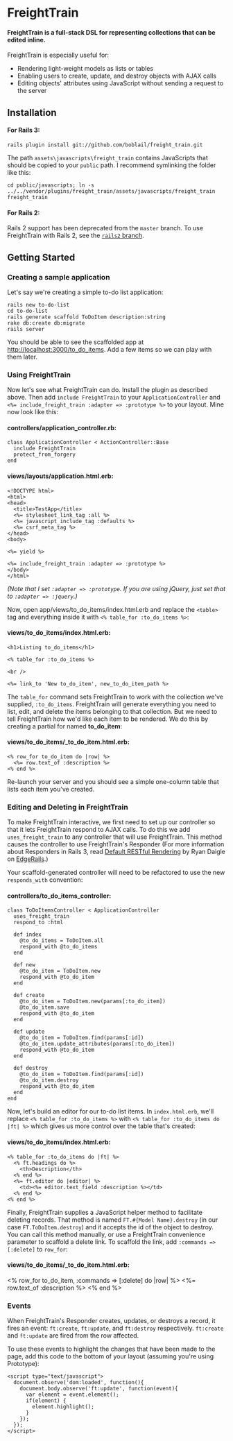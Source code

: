 # FreightTrain

#### FreightTrain is a full-stack DSL for representing collections that can be edited inline.

FreightTrain is especially useful for:

- Rendering light-weight models as lists or tables
- Enabling users to create, update, and destroy objects with AJAX calls
- Editing objects' attributes using JavaScript without sending a request to the server



## Installation

#### For Rails 3:

    rails plugin install git://github.com/boblail/freight_train.git

The path `assets\javascripts\freight_train` contains JavaScripts that should be copied to your `public` path. I recommend symlinking the folder like this:

    cd public/javascripts; ln -s ../../vendor/plugins/freight_train/assets/javascripts/freight_train freight_train 

#### For Rails 2:

Rails 2 support has been deprecated from the `master` branch. To use FreightTrain with Rails 2, see the [`rails2` branch](https://github.com/boblail/freight_train/tree/rails2).



## Getting Started

### Creating a sample application

Let's say we're creating a simple to-do list application:

    rails new to-do-list
    cd to-do-list
    rails generate scaffold ToDoItem description:string
    rake db:create db:migrate
    rails server
    
You should be able to see the scaffolded app at [http://localhost:3000/to_do_items](http://localhost:3000/to_do_items). Add a few items so we can play with them later.



### Using FreightTrain

Now let's see what FreightTrain can do. Install the plugin as described above. Then add `include FreightTrain` to your `ApplicationController` and `<%= include_freight_train :adapter => :prototype %>` to your layout. Mine now look like this:

#### controllers/application_controller.rb:

    class ApplicationController < ActionController::Base
      include FreightTrain
      protect_from_forgery
    end 

#### views/layouts/application.html.erb:

    <!DOCTYPE html>
    <html>
    <head>
      <title>TestApp</title>
      <%= stylesheet_link_tag :all %>
      <%= javascript_include_tag :defaults %>
      <%= csrf_meta_tag %>
    </head>
    <body>

    <%= yield %>

    <%= include_freight_train :adapter => :prototype %>
    </body>
    </html>

_(Note that I set `:adapter => :prototype`. If you are using jQuery, just set that to `:adapter => :jquery`.)_

Now, open app/views/to_do_items/index.html.erb and replace the `<table>` tag and everything inside it with `<% table_for :to_do_items %>`:

#### views/to_do_items/index.html.erb:

    <h1>Listing to_do_items</h1>

    <% table_for :to_do_items %>

    <br />

    <%= link_to 'New to_do_item', new_to_do_item_path %>

The `table_for` command sets FreightTrain to work with the collection we've supplied, `:to_do_items`. FreightTrain will generate everything you need to list, edit, and delete the items belonging to that collection. But we need to tell FreightTrain how we'd like each item to be rendered. We do this by creating a partial for named **to_do_item**:

#### views/to_do_items/_to_do_item.html.erb:

    <% row_for to_do_item do |row| %>
      <%= row.text_of :description %>
    <% end %>

Re-launch your server and you should see a simple one-column table that lists each item you've created.



### Editing and Deleting in FreightTrain

To make FreightTrain interactive, we first need to set up our controller so that it lets FreightTrain respond to AJAX calls. To do this we add `uses_freight_train` to any controller that will use FreightTrain. This method causes the controller to use FreightTrain's Responder (For more information about Responders in Rails 3, read [Default RESTful Rendering](http://edgerails.info/articles/what-s-new-in-edge-rails/2009/08/10/what-s-new-in-edge-rails-default-restful-rendering/) by Ryan Daigle on [EdgeRails](edgerails.info).)

Your scaffold-generated controller will need to be refactored to use the new `responds_with` convention:

#### controllers/to_do_items_controller:

    class ToDoItemsController < ApplicationController
      uses_freight_train
      respond_to :html
  
      def index
        @to_do_items = ToDoItem.all
        respond_with @to_do_items
      end

      def new
        @to_do_item = ToDoItem.new
        respond_with @to_do_item
      end

      def create
        @to_do_item = ToDoItem.new(params[:to_do_item])
        @to_do_item.save
        respond_with @to_do_item
      end

      def update
        @to_do_item = ToDoItem.find(params[:id])
        @to_do_item.update_attributes(params[:to_do_item])
        respond_with @to_do_item
      end

      def destroy
        @to_do_item = ToDoItem.find(params[:id])
        @to_do_item.destroy
        respond_with @to_do_item
      end
    end

Now, let's build an editor for our to-do list items. In `index.html.erb`, we'll replace `<% table_for :to_do_items %>` with `<% table_for :to_do_items do |ft| %>` which gives us more control over the table that's created:

#### views/to_do_items/index.html.erb:

    <% table_for :to_do_items do |ft| %>
      <% ft.headings do %>
        <th>Description</th>
      <% end %>
      <%= ft.editor do |editor| %>
        <td><%= editor.text_field :description %></td>
      <% end %>
    <% end %>
    
Finally, FreightTrain supplies a JavaScript helper method to facilitate deleting records. That method is named `FT.#{Model Name}.destroy` (in our case `FT.ToDoItem.destroy`) and it accepts the id of the object to destroy. You can call this method manually, or use a FreightTrain convenience parameter to scaffold a delete link. To scaffold the link, add `:commands => [:delete]` to `row_for`:

#### views/to_do_items/_to_do_item.html.erb:

  <% row_for to_do_item, :commands => [:delete] do |row| %>
    <%= row.text_of :description %>
  <% end %>



### Events

When FreightTrain's Responder creates, updates, or destroys a record, it fires an event: `ft:create`, `ft:update`, and `ft:destroy` respectively. `ft:create` and `ft:update` are fired from the row affected.

To use these events to highlight the changes that have been made to the page, add this code to the bottom of your layout (assuming you're using Prototype):

    <script type="text/javascript">
      document.observe('dom:loaded', function(){
        document.body.observe('ft:update', function(event){
          var element = event.element();
          if(element) {
            element.highlight();
          }
        });
      });
    </script>

